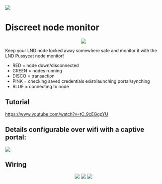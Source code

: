<img src="https://i.imgur.com/JVv86hR.png">

# Discreet node monitor 
<p align="center">
<img src="https://i.imgur.com/Z8Trjkw.gif">
</p>

Keep your LND node locked away somewhere safe and monitor it with the LND Pussycat node monitor!

* RED = node down/disconnected
* GREEN = nodes running
* DISCO = transaction
* PINK = checking saved credentials exist/launching portal/synching
* BLUE = connecting to node 

## Tutorial

https://www.youtube.com/watch?v=tC_9cEGgpYU

## Details configurable over wifi with a captive portal:

<img src="https://i.imgur.com/CIvCVxS.png">

## Wiring
<p align="center">
  <img src="https://i.imgur.com/dAqch8L.jpg">
  <img src="https://i.imgur.com/aIA5mWv.jpg">
  <img src="https://i.imgur.com/xh9Sv1C.jpg">
</p>
